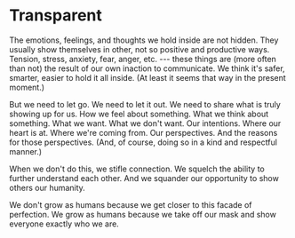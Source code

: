 # Transparent

The emotions, feelings, and thoughts we hold inside are not hidden. They usually show themselves in other, not so positive and productive ways. Tension, stress, anxiety, fear, anger, etc. --- these things are (more often than not) the result of our own inaction to communicate. We think it's safer, smarter, easier to hold it all inside. (At least it seems that way in the present moment.)

But we need to let go. We need to let it out. We need to share what is truly showing up for us. How we feel about something. What we think about something. What we want. What we don't want. Our intentions. Where our heart is at. Where we're coming from. Our perspectives. And the reasons for those perspectives. (And, of course, doing so in a kind and respectful manner.)

When we don't do this, we stifle connection. We squelch the ability to further understand each other. And we squander our opportunity to show others our humanity.

We don't grow as humans because we get closer to this facade of perfection. We grow as humans because we take off our mask and show everyone exactly who we are.
